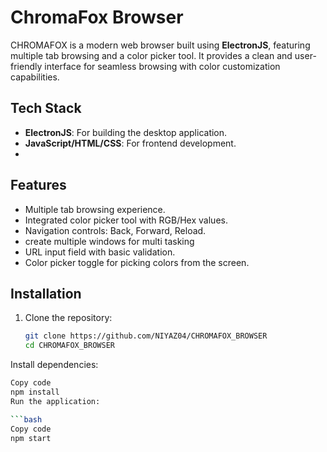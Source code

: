 # ChromaFox Browser

CHROMAFOX is a modern web browser built using **ElectronJS**, featuring multiple tab browsing and a color picker tool. It provides a clean and user-friendly interface for seamless browsing with color customization capabilities.

## Tech Stack

- **ElectronJS**: For building the desktop application.
- **JavaScript/HTML/CSS**: For frontend development.
-

## Features

- Multiple tab browsing experience.
- Integrated color picker tool with RGB/Hex values.
- Navigation controls: Back, Forward, Reload.
- create multiple windows for multi tasking
- URL input field with basic validation.
- Color picker toggle for picking colors from the screen.

## Installation

1. Clone the repository:
   ```bash
   git clone https://github.com/NIYAZ04/CHROMAFOX_BROWSER
   cd CHROMAFOX_BROWSER
Install dependencies:

```bash
Copy code
npm install
Run the application:

```bash
Copy code
npm start